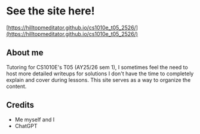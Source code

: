 # See the site here!

[https://hilltopmeditator.github.io/cs1010e_t05_2526/](https://hilltopmeditator.github.io/cs1010e_t05_2526/)

## About me

Tutoring for CS1010E's T05 (AY25/26 sem 1), I sometimes feel the need to host more detailed writeups for solutions I don't have the time to completely explain and cover during lessons. This site serves as a way to organize the content.

## Credits

- Me myself and I
- ChatGPT
